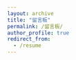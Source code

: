 ```yaml
---
layout: archive
title: "留言板"
permalink: /留言板/
author_profile: true
redirect_from:
  - /resume
---
```

